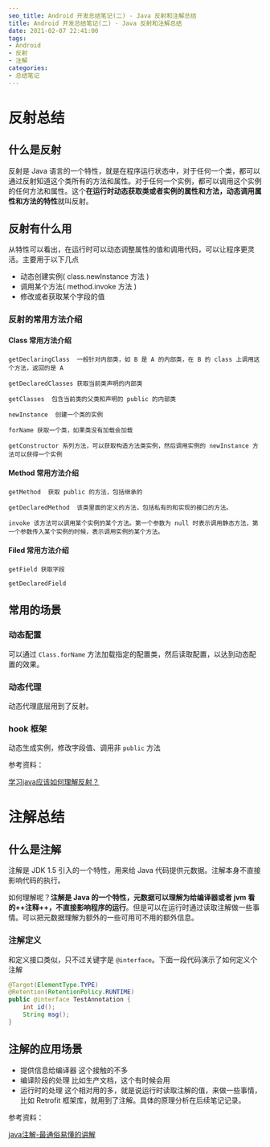 ```yaml
---
seo_title: Android 开发总结笔记(二) - Java 反射和注解总结
title: Android 开发总结笔记(二) - Java 反射和注解总结
date: 2021-02-07 22:41:00
tags:
- Android
- 反射
- 注解
categories: 
- 总结笔记
---
```


# 反射总结

## 什么是反射

反射是 Java 语言的一个特性，就是在程序运行状态中，对于任何一个类，都可以通过反射知道这个类所有的方法和属性。对于任何一个实例，都可以调用这个实例的任何方法和属性。这个**在运行时动态获取类或者实例的属性和方法，动态调用属性和方法的特性**就叫反射。

## 反射有什么用

从特性可以看出，在运行时可以动态调整属性的值和调用代码，可以让程序更灵活。主要用于以下几点

- 动态创建实例( class.newInstance 方法 )
- 调用某个方法( method.invoke 方法 )
- 修改或者获取某个字段的值

### 反射的常用方法介绍

#### Class 常用方法介绍

```
getDeclaringClass  一般针对内部类，如 B 是 A 的内部类，在 B 的 class 上调用这个方法，返回的是 A 

getDeclaredClasses 获取当前类声明的内部类

getClasses  包含当前类的父类和声明的 public 的内部类

newInstance  创建一个类的实例

forName 获取一个类，如果类没有加载会加载

getConstructor 系列方法，可以获取构造方法类实例，然后调用实例的 newInstance 方法可以获得一个实例
```
#### Method 常用方法介绍

```
getMethod  获取 public 的方法，包括继承的

getDeclaredMethod  该类里面的定义的方法，包括私有的和实现的接口的方法。

invoke 该方法可以调用某个实例的某个方法。第一个参数为 null 时表示调用静态方法，第一个参数传入某个实例的时候，表示调用实例的某个方法。
```
#### Filed 常用方法介绍

```
getField 获取字段

getDeclaredField 
```

## 常用的场景

### 动态配置

可以通过 `Class.forName` 方法加载指定的配置类，然后读取配置，以达到动态配置的效果。

### 动态代理

动态代理底层用到了反射。

### hook 框架

动态生成实例，修改字段值、调用非 `public` 方法

参考资料：

[学习java应该如何理解反射？](https://www.zhihu.com/question/24304289)

# 注解总结

## 什么是注解

注解是 JDK 1.5 引入的一个特性，用来给 Java 代码提供元数据。注解本身不直接影响代码的执行。

如何理解呢？**注解是 Java 的一个特性，元数据可以理解为给编译器或者 jvm 看的++注释++，不直接影响程序的运行**。但是可以在运行时通过读取注解做一些事情。可以把元数据理解为额外的一些可用可不用的额外信息。

### 注解定义

和定义接口类似，只不过关键字是 `@interface`。下面一段代码演示了如何定义个注解

```java
@Target(ElementType.TYPE)
@Retention(RetentionPolicy.RUNTIME)
public @interface TestAnnotation {
    int id();
    String msg();
}
```

## 注解的应用场景

- 提供信息给编译器  这个接触的不多
- 编译阶段的处理    比如生产文档，这个有时候会用
- 运行时的处理   这个相对用的多，就是说运行时读取注解的值，来做一些事情，比如 Retrofit  框架库，就用到了注解。具体的原理分析在后续笔记记录。

参考资料：

[java注解-最通俗易懂的讲解](https://zhuanlan.zhihu.com/p/37701743)
